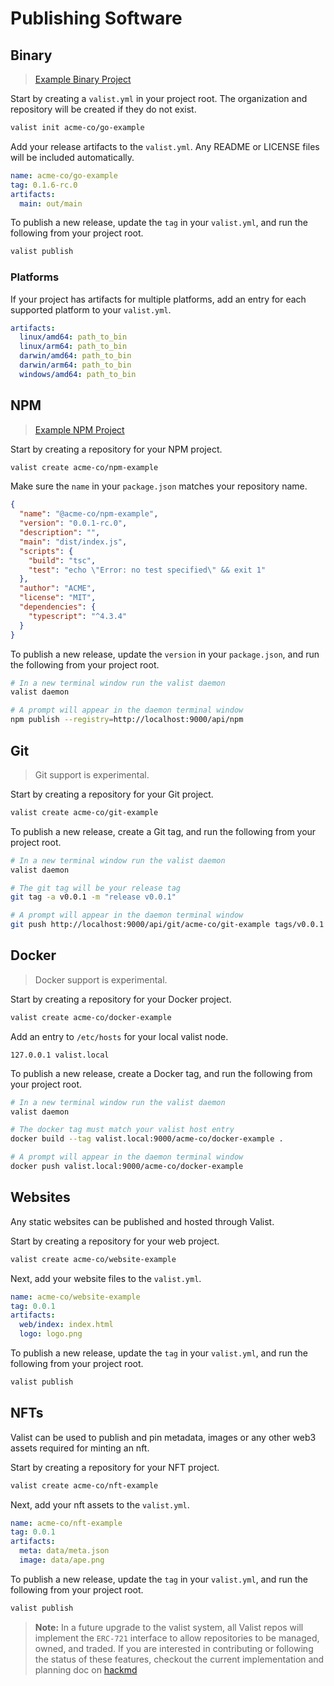 # Publishing Software

## Binary

> [Example Binary Project](https://github.com/valist-io/example-projects/tree/main/cli-publish-go-project)

Start by creating a `valist.yml` in your project root. The organization and repository will be created if they do not exist.

```bash
valist init acme-co/go-example
```

Add your release artifacts to the `valist.yml`. Any README or LICENSE files will be included automatically.

```yaml
name: acme-co/go-example
tag: 0.1.6-rc.0
artifacts:
  main: out/main
```

To publish a new release, update the `tag` in your `valist.yml`, and run the following from your project root.

```bash
valist publish
```

### Platforms

If your project has artifacts for multiple platforms, add an entry for each supported platform to your `valist.yml`. 

```yaml
artifacts:
  linux/amd64: path_to_bin
  linux/arm64: path_to_bin
  darwin/amd64: path_to_bin
  darwin/arm64: path_to_bin
  windows/amd64: path_to_bin
```

## NPM

> [Example NPM Project](https://github.com/valist-io/example-projects/tree/main/cli-publish-npm-package)

Start by creating a repository for your NPM project.

```bash
valist create acme-co/npm-example
```

Make sure the `name` in your `package.json` matches your repository name.

```json
{
  "name": "@acme-co/npm-example",
  "version": "0.0.1-rc.0",
  "description": "",
  "main": "dist/index.js",
  "scripts": {
    "build": "tsc",
    "test": "echo \"Error: no test specified\" && exit 1"
  },
  "author": "ACME",
  "license": "MIT",
  "dependencies": {
    "typescript": "^4.3.4"
  }
}
```

To publish a new release, update the `version` in your `package.json`, and run the following from your project root.

```bash
# In a new terminal window run the valist daemon
valist daemon

# A prompt will appear in the daemon terminal window
npm publish --registry=http://localhost:9000/api/npm
```

## Git

> Git support is experimental.

Start by creating a repository for your Git project.

```bash
valist create acme-co/git-example
```

To publish a new release, create a Git tag, and run the following from your project root.

```bash
# In a new terminal window run the valist daemon
valist daemon

# The git tag will be your release tag
git tag -a v0.0.1 -m "release v0.0.1"

# A prompt will appear in the daemon terminal window
git push http://localhost:9000/api/git/acme-co/git-example tags/v0.0.1
```

## Docker

> Docker support is experimental.

Start by creating a repository for your Docker project.

```bash
valist create acme-co/docker-example
```

Add an entry to `/etc/hosts` for your local valist node.

```text
127.0.0.1 valist.local
```

To publish a new release, create a Docker tag, and run the following from your project root.

```bash
# In a new terminal window run the valist daemon
valist daemon

# The docker tag must match your valist host entry
docker build --tag valist.local:9000/acme-co/docker-example .

# A prompt will appear in the daemon terminal window
docker push valist.local:9000/acme-co/docker-example
```

## Websites

Any static websites can be published and hosted through Valist.

Start by creating a repository for your web project.

```bash
valist create acme-co/website-example
```

Next, add your website files to the `valist.yml`.

```yaml
name: acme-co/website-example
tag: 0.0.1
artifacts:
  web/index: index.html
  logo: logo.png
```

To publish a new release, update the `tag` in your `valist.yml`, and run the following from your project root.

```bash
valist publish
```

## NFTs

Valist can be used to publish and pin metadata, images or any other web3 assets required for minting an nft.

Start by creating a repository for your NFT project.

```bash
valist create acme-co/nft-example
```

Next, add your nft assets to the `valist.yml`.

```yaml
name: acme-co/nft-example
tag: 0.0.1
artifacts:
  meta: data/meta.json
  image: data/ape.png
```

To publish a new release, update the `tag` in your `valist.yml`, and run the following from your project root.

```bash
valist publish
```

> **Note:** In a future upgrade to the valist system, all Valist repos will implement the `ERC-721` interface to allow repositories to be managed, owned, and traded. If you are interested in contributing or following the status of these features, checkout the current implementation and planning doc on [hackmd](https://hackmd.io/YF5CsRv_QZWk7o7ZzgRxDg?both)
